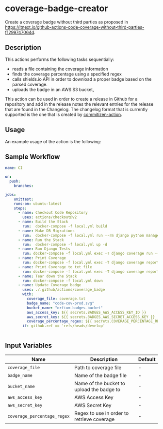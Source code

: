 # coverage-badge-creator

Create a coverage badge without third parties as proposed in https://itnext.io/github-actions-code-coverage-without-third-parties-f1299747064d. 

## Description

This actions performs the following tasks sequentially:

* reads a file containing the coverage information 
* finds the coverage percentage using a specified regex
* calls shields.io API in order to download a proper badge based on the parsed coverage.
* uploads the badge in an AWS S3 bucket, 

This action can be used in order to create a release in Github for a repository
and add in the release notes the relevant entries for the release that are
found in the Changelog. The changelog format that is currently supported is the
one that is created
by [commitizen-action](https://github.com/commitizen-tools/commitizen-action).

## Usage

An example usage of the action is the following:

## Sample Workflow

```yaml
name: CI

on:
  push:
    branches:

jobs:
    unittest:
    runs-on: ubuntu-latest
    steps:
      - name: Checkout Code Repository
        uses: actions/checkout@v2
      - name: Build the Stack
        run:  docker-compose -f local.yml build
      - name: Make DB Migrations
        run:  docker-compose -f local.yml run --rm django python manage.py migrate
      - name: Run the Stack
        run:  docker-compose -f local.yml up -d
      - name: Run Django Tests
        run: docker-compose -f local.yml exec -T django coverage run --rcfile=.pre-commit/setup.cfg -m pytest --disable-pytest-warnings;
      - name: Print Coverage
        run: docker-compose -f local.yml exec -T django coverage report
      - name: Print Coverage to txt file
        run: docker-compose -f local.yml exec -T django coverage report > coverage.txt
      - name: Tear down the Stack
        run: docker-compose -f local.yml down
      - name: Update Coverage badge
        uses: ./.github/actions/coverage_badge
        with:
          coverage_file: coverage.txt
          badge_name: "code-cov-prod.svg"
          bucket_name: "orfium-badges-bucket"
          aws_access_key: ${{ secrets.BADGES_AWS_ACCESS_KEY_ID }}
          aws_secret_key: ${{ secrets.BADGES_AWS_SECRET_ACCESS_KEY }}
          coverage_percentage_regex: ${{ secrets.COVERAGE_PERCENTAGE_REGEX }}
        if: github.ref == 'refs/heads/develop'
      
```

## Input Variables

| Name                        | Description                                  | Default |
| --------------------------- | ---------------------------------------------| ------- |
| `coverage_file`             | Path to coverage file                        | -       |
| `badge_name`                | Name of the badge file                       | -       |
| `bucket_name`               | Name of the bucket to upload the badge to    | -       |
| `aws_access_key`            | AWS Access Key                               | -       |
| `aws_secret_key`            | AWS Secret Key                               | -       |
| `coverage_percentage_regex` | Regex to use in order to retrieve coverage   | -       |

